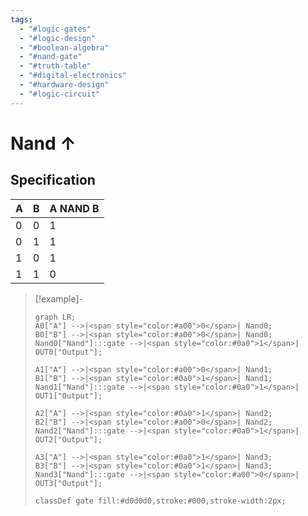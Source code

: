 ```yaml
---
tags:
  - "#logic-gates"
  - "#logic-design"
  - "#boolean-algebra"
  - "#nand-gate"
  - "#truth-table"
  - "#digital-electronics"
  - "#hardware-design"
  - "#logic-circuit"
---
```


# Nand $\uparrow$
## Specification

|A|B|A NAND B|
|---|---|---|
|0|0|1|
|0|1|1|
|1|0|1|
|1|1|0|

>[!example]-
> ```mermaid
> graph LR;
> A0["A"] -->|<span style="color:#a00">0</span>| Nand0;
> B0["B"] -->|<span style="color:#a00">0</span>| Nand0;
> Nand0["Nand"]:::gate -->|<span style="color:#0a0">1</span>| OUT0["Output"];
> 
> A1["A"] -->|<span style="color:#a00">0</span>| Nand1;
> B1["B"] -->|<span style="color:#0a0">1</span>| Nand1;
> Nand1["Nand"]:::gate -->|<span style="color:#0a0">1</span>| OUT1["Output"];
> 
> A2["A"] -->|<span style="color:#0a0">1</span>| Nand2;
> B2["B"] -->|<span style="color:#a00">0</span>| Nand2;
> Nand2["Nand"]:::gate -->|<span style="color:#0a0">1</span>| OUT2["Output"];
> 
> A3["A"] -->|<span style="color:#0a0">1</span>| Nand3;
> B3["B"] -->|<span style="color:#0a0">1</span>| Nand3;
> Nand3["Nand"]:::gate -->|<span style="color:#a00">0</span>| OUT3["Output"];
> 
> classDef gate fill:#d0d0d0,stroke:#000,stroke-width:2px;
> ```